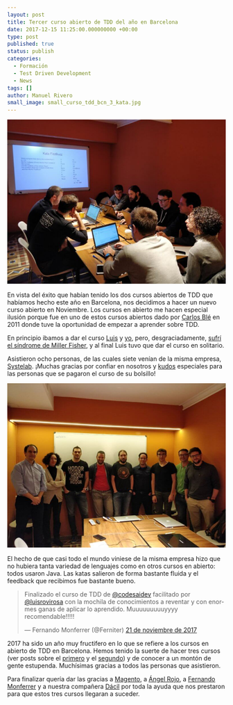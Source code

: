 ```yaml
---
layout: post
title: Tercer curso abierto de TDD del año en Barcelona
date: 2017-12-15 11:25:00.000000000 +00:00
type: post
published: true
status: publish
categories:
  - Formación
  - Test Driven Development
  - News
tags: []
author: Manuel Rivero
small_image: small_curso_tdd_bcn_3_kata.jpg 
---
```


<img src="/assets/curso_tdd_bcn_3_kata.jpg" alt="Kata en curso abierto de TDD de Noviembre 2017 en Barcelona"/>

En vista del éxito que habían tenido los dos cursos abiertos de TDD que habíamos hecho este año en Barcelona, nos decidimos a hacer un nuevo curso abierto en Noviembre. Los cursos en abierto me hacen especial ilusión porque fue en uno de estos cursos abiertos dado por [Carlos Blé](https://twitter.com/carlosble) en 2011 donde tuve la oportunidad de empezar a aprender sobre TDD.

En principio ibamos a dar el curso [Luis](https://twitter.com/luisrovirosa?lang=en) y [yo](https://twitter.com/trikitrok), pero, desgraciadamente, [sufrí el síndrome de Miller Fisher](http://garajeando.blogspot.com.es/2017/11/recovering.html), y al final Luis tuvo que dar el curso en solitario.

Asistieron ocho personas, de las cuales siete venían de la misma empresa, [Systelab](http://www.systelabsw.com/). ¡Muchas gracias por confiar en nosotros y [kudos](https://en.wikipedia.org/wiki/Kudos) especiales para las personas que se pagaron el curso de su bolsillo! 

<img src="/assets/curso_tdd_bcn_3_grupo.jpg" alt="curso abierto de TDD deMayo 2017 en Barcelona"/>

El hecho de que casi todo el mundo viniese de la misma empresa hizo que no hubiera tanta variedad de lenguajes como en otros cursos en abierto: todos usaron Java. Las katas salieron de forma bastante fluida y el feedback que recibimos fue bastante bueno.

<section class="twitter-embeds">
<div class="row">    
  <div class="col-md-offset-2 col-md-12 col-sm-12">
   <blockquote class="twitter-tweet" data-lang="es"><p lang="es" dir="ltr">Finalizado el curso de TDD de <a href="https://twitter.com/codesaidev?ref_src=twsrc%5Etfw">@codesaidev</a> facilitado por <a href="https://twitter.com/luisrovirosa?ref_src=twsrc%5Etfw">@luisrovirosa</a> con la mochila de conocimientos a reventar y con enormes ganas de aplicar lo aprendido. Muuuuuuuuuyyyy recomendable!!!!!</p>&mdash; Fernando Monferrer (@Ferniter) <a href="https://twitter.com/Ferniter/status/933029414333571072?ref_src=twsrc%5Etfw">21 de noviembre de 2017</a>
   </blockquote>
   <script async src="https://platform.twitter.com/widgets.js" charset="utf-8"></script>
  </div>
</div>
</section>

2017 ha sido un año muy fructifero en lo que se refiere a los cursos en abierto de TDD en Barcelona. Hemos tenido la suerte de hacer tres cursos (ver posts sobre el [primero](/2017/01/curso-abierto-tdd-en-bcn) y el [segundo](/2017/06/segundo-curso-abierto-bcn)) y de conocer a un montón de gente estupenda. Muchísimas gracias a todos las personas que asistieron.

Para finalizar quería dar las gracias a [Magento](https://twitter.com/magento), a [Ángel Rojo](https://twitter.com/rojoangel), a [Fernando Monferrer](https://twitter.com/Ferniter) y a nuestra compañera [Dácil](/2017/05/dacil-casanova-se-une-a-codesai) por toda la ayuda que nos prestaron para que estos tres cursos llegaran a suceder.
